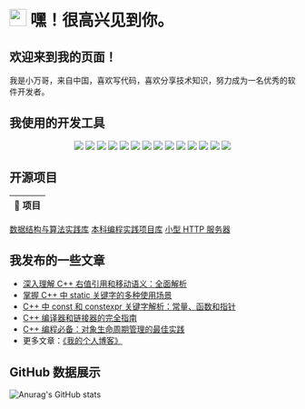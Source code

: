 # <img src="https://emojis.slackmojis.com/emojis/images/1531849430/4246/blob-sunglasses.gif?1531849430" width="30"/> 嘿！很高兴见到你。

## 欢迎来到我的页面！

<p> 我是小万哥，来自中国，喜欢写代码，喜欢分享技术知识，努力成为一名优秀的软件开发者。 </p>

## 我使用的开发工具
<p align="center">
    <img src="https://ziadoua.github.io/m3-Markdown-Badges/badges/Git/git1.svg"/>
    <img src="https://ziadoua.github.io/m3-Markdown-Badges/badges/Docker/docker1.svg"/>
    <img src="https://ziadoua.github.io/m3-Markdown-Badges/badges/C/c1.svg"/>
    <img src="https://ziadoua.github.io/m3-Markdown-Badges/badges/C++/c++1.svg"/>
    <img src="https://ziadoua.github.io/m3-Markdown-Badges/badges/Github/github1.svg"/>
    <img src="https://ziadoua.github.io/m3-Markdown-Badges/badges/IDEA/idea3.svg"/>
    <img src="https://ziadoua.github.io/m3-Markdown-Badges/badges/JSON/json1.svg"/>
    <img src="https://ziadoua.github.io/m3-Markdown-Badges/badges/Linux/linux2.svg"/>
    <img src="https://ziadoua.github.io/m3-Markdown-Badges/badges/Markdown/markdown3.svg"/>
    <img src="https://ziadoua.github.io/m3-Markdown-Badges/badges/Python/python3.svg"/>
    <img src="https://ziadoua.github.io/m3-Markdown-Badges/badges/Shell/shell1.svg"/>
    <img src="https://ziadoua.github.io/m3-Markdown-Badges/badges/Ubuntu/ubuntu3.svg"/>
    <img src="https://ziadoua.github.io/m3-Markdown-Badges/badges/Vim/vim2.svg"/>
    <img src="https://ziadoua.github.io/m3-Markdown-Badges/badges/VisualStudioCode/visualstudiocode2.svg"/>
</p>

## 开源项目
| 🎁 项目 |
| ---- |
<a href="https://github.com/ROBINwan999/MyWebServer">数据结构与算法实践库</a>
<a href="https://github.com/ROBINwan999/AllPurposeProjects">本科编程实践项目库</a>
<a href="https://github.com/ROBINwan999/DsAndAlgo">小型 HTTP 服务器</a>

## 我发布的一些文章
- <a href="https://www.cnblogs.com/xiaowange/p/17106961.html">深入理解 C++ 右值引用和移动语义：全面解析</a>
- <a href="https://www.cnblogs.com/xiaowange/p/17114319.html">掌握 C++ 中 static 关键字的多种使用场景</a>
- <a href="https://www.cnblogs.com/xiaowange/p/17151338.html">C++ 中 const 和 constexpr 关键字解析：常量、函数和指针</a>
- <a href="https://www.cnblogs.com/xiaowange/p/17396177.html">C++ 编译器和链接器的完全指南</a>
- <a href="https://www.cnblogs.com/xiaowange/p/17246083.html">C++ 编程必备：对象生命周期管理的最佳实践</a>
- 更多文章：<a href="https://www.cnblogs.com/xiaowange">《我的个人博客》</a>

## GitHub 数据展示
![Anurag's GitHub stats](https://github-readme-stats.vercel.app/api?username=ROBINwan999&show_icons=true&theme=ambient_gradient)